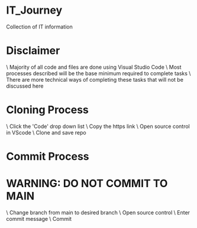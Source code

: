 # IT_Journey
Collection of IT information

# Disclaimer
\\ Majority of all code and files are done using Visual Studio Code
\\ Most processes described will be the base minimum required to complete tasks
\\ There are more technical ways of completing these tasks that will not be discussed here

# Cloning Process
\\ Click the 'Code' drop down list
\\ Copy the https link
\\ Open source control in VScode
\\ Clone and save repo


# Commit Process
# WARNING: DO NOT COMMIT TO MAIN
\\ Change branch from main to desired branch
\\ Open source control
\\ Enter commit message
\\ Commit





